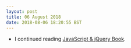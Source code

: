 ```yaml
---
layout: post
title: 06 August 2018 
date: 2018-08-06 18:20:55 BST
---
```

+ I continued reading [JavaScript & jQuery Book](http://javascriptbook.com). 

